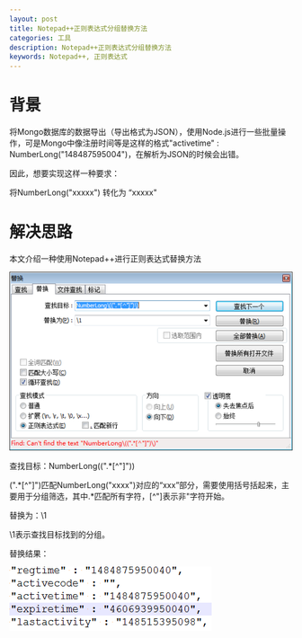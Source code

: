 ```yaml
---
layout: post
title: Notepad++正则表达式分组替换方法
categories: 工具
description: Notepad++正则表达式分组替换方法
keywords: Notepad++, 正则表达式
---
```


# 背景

将Mongo数据库的数据导出（导出格式为JSON），使用Node.js进行一些批量操作，可是Mongo中像注册时间等是这样的格式"activetime" : NumberLong("148487595004")，在解析为JSON的时候会出错。

因此，想要实现这样一种要求：

将NumberLong("xxxxx") 转化为 “xxxxx"  

# 解决思路

本文介绍一种使用Notepad++进行正则表达式替换方法

![](/images/posts/notepad++-reg/1.png)

查找目标：NumberLong\((".*[^"]")\)

(".*[^"]")匹配NumberLong("xxxx")对应的“xxx”部分，需要使用括号括起来，主要用于分组筛选，其中.*匹配所有字符，[^"]表示非"字符开始。


替换为：\1

\1表示查找目标找到的分组。


替换结果：

![](/images/posts/notepad++-reg/2.png)